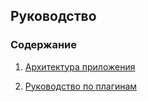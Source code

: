 ## Руководство

### Содержаниe

1. [Архитектура приложения](./model/)

2. [Руководство по плагинам](./plugins/)